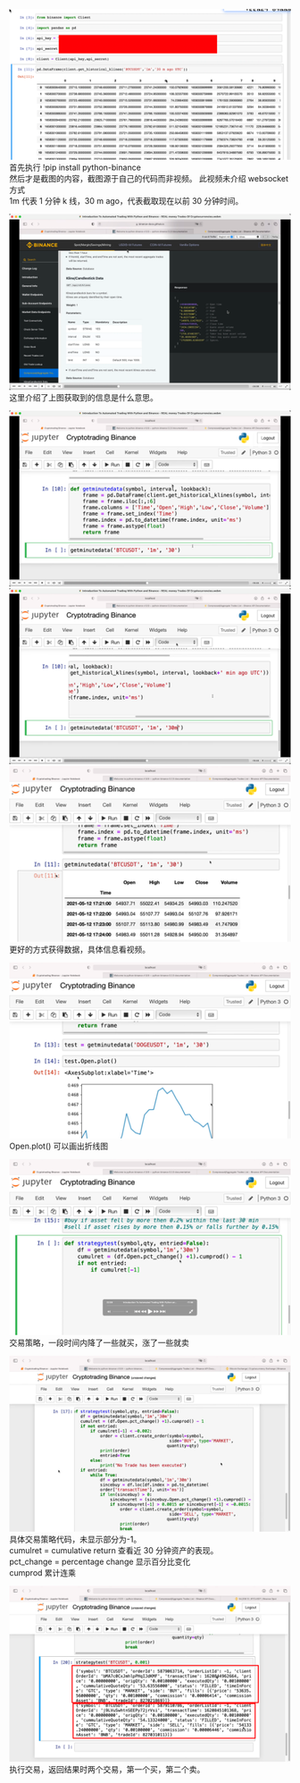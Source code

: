 ![](./img/2022-07-20-15-37-21.png)  
首先执行 !pip install python-binance  
然后才是截图的内容，截图源于自己的代码而非视频。
此视频未介绍 websocket 方式  
1m 代表 1 分钟 k 线，30 m ago，代表截取现在以前 30 分钟时间。

![](./img/2022-07-20-15-43-24.png)  
这里介绍了上图获取到的信息是什么意思。

![](./img/2022-07-20-15-49-40.png)  
![](./img/2022-07-20-15-49-59.png)  
![](./img/2022-07-20-15-50-43.png)  
更好的方式获得数据，具体信息看视频。

![](./img/2022-07-20-15-52-56.png)  
Open.plot() 可以画出折线图

![](./img/2022-07-20-16-11-30.png)  
交易策略，一段时间内降了一些就买，涨了一些就卖

![](./img/2022-07-20-16-21-03.png)  
具体交易策略代码，未显示部分为-1。  
cumulret = cumulative return 查看近 30 分钟资产的表现。  
pct_change = percentage change 显示百分比变化  
cumprod 累计连乘

![](./img/2022-07-20-16-26-38.png)  
执行交易，返回结果时两个交易，第一个买，第二个卖。
